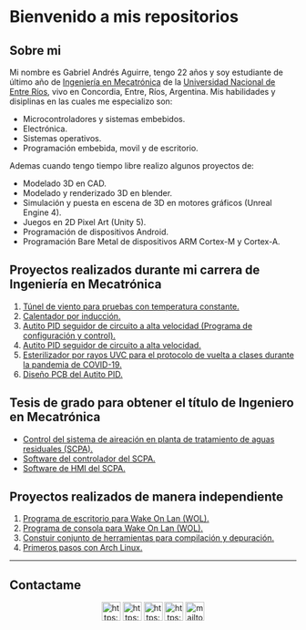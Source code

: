 # Bienvenido a mis repositorios

## Sobre mi

Mi nombre es Gabriel Andrés Aguirre, tengo 22 años y soy estudiante de último año de [Ingeniería en Mecatrónica](https://es.wikipedia.org/wiki/Ingenier%C3%ADa_mecatr%C3%B3nica) de la [Universidad Nacional de Entre Ríos](https://www.fcal.uner.edu.ar/academica/carreras/grado/ingenieria-en-mecatronica/), vivo en Concordia, Entre, Ríos, Argentina. Mis habilidades y disiplinas en las cuales me especializo son:

- Microcontroladores y sistemas embebidos.
- Electrónica.
- Sistemas operativos.
- Programación embebida, movil y de escritorio.

Ademas cuando tengo tiempo libre realizo algunos proyectos de:

- Modelado 3D en CAD.
- Modelado y renderizado 3D en blender.
- Simulación y puesta en escena de 3D en motores gráficos (Unreal Engine 4).
- Juegos en 2D Pixel Art (Unity 5).
- Programación de dispositivos Android.
- Programación Bare Metal de dispositivos ARM Cortex-M y Cortex-A.

## Proyectos realizados durante mi carrera de Ingeniería en Mecatrónica

1. [Túnel de viento para pruebas con temperatura constante.](https://github.com/GabiAndi/UNER_Tunel_de_viento)
2. [Calentador por inducción.](https://github.com/GabiAndi/UNER_Calentador_por_induccion)
3. [Autito PID seguidor de circuito a alta velocidad (Programa de configuración y control).](https://github.com/GabiAndi/UNER_Autito_UI)
4. [Autito PID seguidor de circuito a alta velocidad.](https://github.com/GabiAndi/UNER_Autito_MCU)
5. [Esterilizador por rayos UVC para el protocolo de vuelta a clases durante la pandemia de COVID-19.](https://github.com/GabiAndi/UNER_UVC)
6. [Diseño PCB del Autito PID.](https://github.com/GabiAndi/UNER_Autito_PCB)

## Tesis de grado para obtener el título de Ingeniero en Mecatrónica

- [Control del sistema de aireación en planta de tratamiento de aguas residuales (SCPA).](https://github.com/GabiAndi/UNER_Tesis)
- [Software del controlador del SCPA.](https://github.com/GabiAndi/UNER_Tesis_Controlador_SCPA)
- [Software de HMI del SCPA.](https://github.com/GabiAndi/UNER_Tesis_GUI_SCPA)

## Proyectos realizados de manera independiente

1. [Programa de escritorio para Wake On Lan (WOL).](https://github.com/GabiAndi/WOL)
2. [Programa de consola para Wake On Lan (WOL).](https://github.com/GabiAndi/WOL_nogui)
3. [Constuir conjunto de herramientas para compilación y depuración.](https://github.com/GabiAndi/Build_toolchains)
4. [Primeros pasos con Arch Linux.](https://github.com/GabiAndi/First_steps_with_Archlinux)

---

## Contactame

<section align="center">

<img align="center" alt="https://twitter.com/GabeAgui" width="33px" src="https://cdn.jsdelivr.net/npm/simple-icons@5.9.0/icons/twitter.svg" />
<img align="center" alt="https://www.linkedin.com/in/gabriel-andr%C3%A9s-aguirre-937297175" width="33px" src="https://cdn.jsdelivr.net/npm/simple-icons@v5.9.0/icons/linkedin.svg" />
<img align="center" alt="https://www.instagram.com/gabiandresaguirre/" width="33px" src="https://cdn.jsdelivr.net/npm/simple-icons@v5.9.0/icons/instagram.svg" />
<img align="center" alt="https://www.facebook.com/gabriel.aguirre2013" width="33px" src="https://cdn.jsdelivr.net/npm/simple-icons@v5.9.0/icons/facebook.svg" />
<img align="center" alt="mailto:gabiandiagui@gmail.com" width="33px" src="https://cdn.jsdelivr.net/npm/simple-icons@v5.9.0/icons/gmail.svg" />

</section>

<br>
<br>
